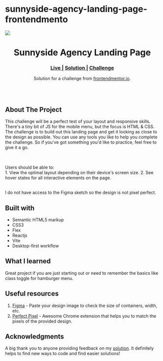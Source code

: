 # sunnyside-agency-landing-page-frontendmento

<img src="#"></img>


<h1 align="center">Sunnyside Agency Landing Page</h1>

<div align="center">
  <h3>
    <a href="#" color="white">
      Live
    </a>
    <span> | </span>
    <a href="#">
      Solution
    </a>
   <span> | </span>
    <a href="#">
      Challenge
    </a>
  </h3>
</div>
<div align="center">
   Solution for a challenge from  <a href="#">frontendmentor.io</a>.
</div>
<br>
<br>
<br>

## About The Project
This challenge will be a perfect test of your layout and responsive skills. There's a tiny bit of JS for the mobile menu, but the focus is HTML & CSS.
The challenge is to build out this landing page and get it looking as close to the design as possible.
You can use any tools you like to help you complete the challenge. So if you've got something you'd like to practice, feel free to give it a go.

<br><br>Users should be able to:
<br>1. View the optimal layout depending on their device's screen size.
2. See hover states for all interactive elements on the page.
<br>
<br> <p>I do not have access to the Figma sketch so the design is not pixel perfect.</p>




## Built with 

- Semantic HTML5 markup
- CSS3
- Flex
- Reactjs
- Vite
- Desktop-first workflow


## What I learned
Great project if you are just starting out or need to remember the basics like class toggle for hamburger menu.

## Useful resources

1. <a href="https://www.figma.com/">Figma</a> - Paste your design image to check the size of containers, width, etc.
2. <a href="https://chrome.google.com/webstore/detail/perfectpixel-by-welldonec/dkaagdgjmgdmbnecmcefdhjekcoceebi">Perfect Pixel</a> - Awesome Chrome extension that helps you to match the pixels of the provided design.



## Acknowledgments

A big thank you to anyone providing feedback on my <a href="https://www.frontendmentor.io/solutions/sunnyside-agency-landing-page-QfXrSGu5A">solution</a>. It definitely helps to find new ways to code and find easier solutions! 
